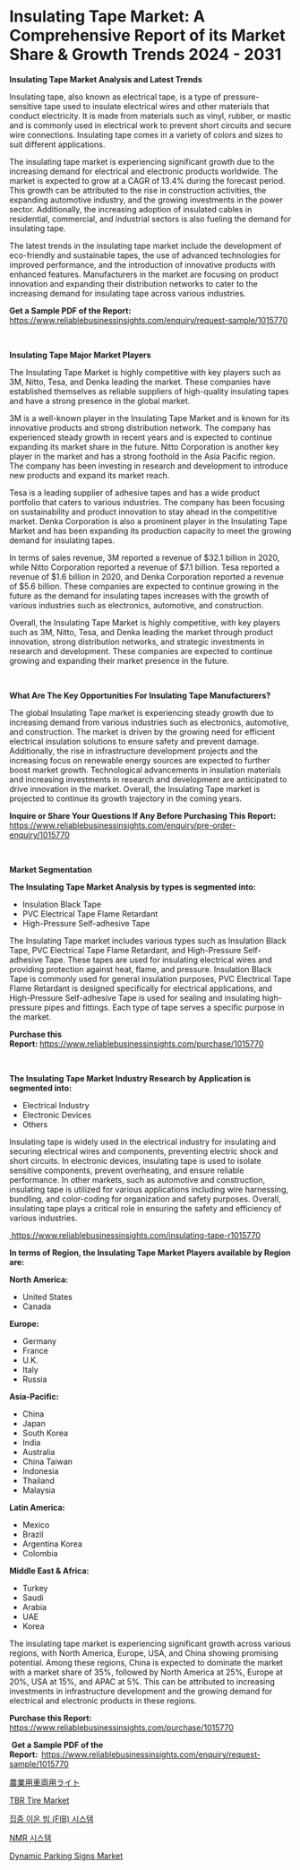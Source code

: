 <p><h1>Insulating Tape Market: A Comprehensive Report of its Market Share & Growth Trends 2024 - 2031</h1></p><p><strong>Insulating Tape Market Analysis and Latest Trends</strong></p>
<p><p>Insulating tape, also known as electrical tape, is a type of pressure-sensitive tape used to insulate electrical wires and other materials that conduct electricity. It is made from materials such as vinyl, rubber, or mastic and is commonly used in electrical work to prevent short circuits and secure wire connections. Insulating tape comes in a variety of colors and sizes to suit different applications.</p><p>The insulating tape market is experiencing significant growth due to the increasing demand for electrical and electronic products worldwide. The market is expected to grow at a CAGR of 13.4% during the forecast period. This growth can be attributed to the rise in construction activities, the expanding automotive industry, and the growing investments in the power sector. Additionally, the increasing adoption of insulated cables in residential, commercial, and industrial sectors is also fueling the demand for insulating tape.</p><p>The latest trends in the insulating tape market include the development of eco-friendly and sustainable tapes, the use of advanced technologies for improved performance, and the introduction of innovative products with enhanced features. Manufacturers in the market are focusing on product innovation and expanding their distribution networks to cater to the increasing demand for insulating tape across various industries.</p></p>
<p><strong>Get a Sample PDF of the Report:&nbsp;</strong> <a href="https://www.reliablebusinessinsights.com/enquiry/request-sample/1015770">https://www.reliablebusinessinsights.com/enquiry/request-sample/1015770</a></p>
<p>&nbsp;</p>
<p><strong>Insulating Tape Major Market Players</strong></p>
<p><p>The Insulating Tape Market is highly competitive with key players such as 3M, Nitto, Tesa, and Denka leading the market. These companies have established themselves as reliable suppliers of high-quality insulating tapes and have a strong presence in the global market.</p><p>3M is a well-known player in the Insulating Tape Market and is known for its innovative products and strong distribution network. The company has experienced steady growth in recent years and is expected to continue expanding its market share in the future. Nitto Corporation is another key player in the market and has a strong foothold in the Asia Pacific region. The company has been investing in research and development to introduce new products and expand its market reach.</p><p>Tesa is a leading supplier of adhesive tapes and has a wide product portfolio that caters to various industries. The company has been focusing on sustainability and product innovation to stay ahead in the competitive market. Denka Corporation is also a prominent player in the Insulating Tape Market and has been expanding its production capacity to meet the growing demand for insulating tapes.</p><p>In terms of sales revenue, 3M reported a revenue of $32.1 billion in 2020, while Nitto Corporation reported a revenue of $7.1 billion. Tesa reported a revenue of $1.6 billion in 2020, and Denka Corporation reported a revenue of $5.6 billion. These companies are expected to continue growing in the future as the demand for insulating tapes increases with the growth of various industries such as electronics, automotive, and construction.</p><p>Overall, the Insulating Tape Market is highly competitive, with key players such as 3M, Nitto, Tesa, and Denka leading the market through product innovation, strong distribution networks, and strategic investments in research and development. These companies are expected to continue growing and expanding their market presence in the future.</p></p>
<p>&nbsp;</p>
<p><strong>What Are The Key Opportunities For Insulating Tape Manufacturers?</strong></p>
<p><p>The global Insulating Tape market is experiencing steady growth due to increasing demand from various industries such as electronics, automotive, and construction. The market is driven by the growing need for efficient electrical insulation solutions to ensure safety and prevent damage. Additionally, the rise in infrastructure development projects and the increasing focus on renewable energy sources are expected to further boost market growth. Technological advancements in insulation materials and increasing investments in research and development are anticipated to drive innovation in the market. Overall, the Insulating Tape market is projected to continue its growth trajectory in the coming years.</p></p>
<p><strong>Inquire or Share Your Questions If Any Before Purchasing This Report:</strong> <a href="https://www.reliablebusinessinsights.com/enquiry/pre-order-enquiry/1015770">https://www.reliablebusinessinsights.com/enquiry/pre-order-enquiry/1015770</a></p>
<p>&nbsp;</p>
<p><strong>Market Segmentation</strong></p>
<p><strong>The Insulating Tape Market Analysis by types is segmented into:</strong></p>
<p><ul><li>Insulation Black Tape</li><li>PVC Electrical Tape Flame Retardant</li><li>High-Pressure Self-adhesive Tape</li></ul></p>
<p><p>The Insulating Tape market includes various types such as Insulation Black Tape, PVC Electrical Tape Flame Retardant, and High-Pressure Self-adhesive Tape. These tapes are used for insulating electrical wires and providing protection against heat, flame, and pressure. Insulation Black Tape is commonly used for general insulation purposes, PVC Electrical Tape Flame Retardant is designed specifically for electrical applications, and High-Pressure Self-adhesive Tape is used for sealing and insulating high-pressure pipes and fittings. Each type of tape serves a specific purpose in the market.</p></p>
<p><strong>Purchase this Report:&nbsp;</strong><a href="https://www.reliablebusinessinsights.com/purchase/1015770">https://www.reliablebusinessinsights.com/purchase/1015770</a></p>
<p>&nbsp;</p>
<p><strong>The Insulating Tape Market Industry Research by Application is segmented into:</strong></p>
<p><ul><li>Electrical Industry</li><li>Electronic Devices</li><li>Others</li></ul></p>
<p><p>Insulating tape is widely used in the electrical industry for insulating and securing electrical wires and components, preventing electric shock and short circuits. In electronic devices, insulating tape is used to isolate sensitive components, prevent overheating, and ensure reliable performance. In other markets, such as automotive and construction, insulating tape is utilized for various applications including wire harnessing, bundling, and color-coding for organization and safety purposes. Overall, insulating tape plays a critical role in ensuring the safety and efficiency of various industries.</p></p>
<p><a href="https://www.reliablebusinessinsights.com/insulating-tape-r1015770">&nbsp;https://www.reliablebusinessinsights.com/insulating-tape-r1015770</a></p>
<p><strong>In terms of Region, the Insulating Tape Market Players available by Region are:</strong></p>
<p>
    <p> <strong> North America: </strong>
        <ul>
            <li>United States</li>
            <li>Canada</li>
        </ul>
        </p> 
    <p> <strong> Europe: </strong>
        <ul>
            <li>Germany</li>
            <li>France</li>
            <li>U.K.</li>
            <li>Italy</li>
            <li>Russia</li>
        </ul>
        </p> 
    <p> <strong> Asia-Pacific: </strong>
        <ul>
            <li>China</li>
            <li>Japan</li>
            <li>South Korea</li>
            <li>India</li>
            <li>Australia</li>
            <li>China Taiwan</li>
            <li>Indonesia</li>
            <li>Thailand</li>
            <li>Malaysia</li>
        </ul>
        </p> 
    <p> <strong> Latin America: </strong>
        <ul>
            <li>Mexico</li>
            <li>Brazil</li>
            <li>Argentina Korea</li>
            <li>Colombia</li>
        </ul>
        </p> 
    <p> <strong> Middle East & Africa: </strong>
        <ul>
            <li>Turkey</li>
            <li>Saudi</li>
            <li>Arabia</li>
            <li>UAE</li>
            <li>Korea</li>
        </ul>
    </p>
    </p>
<p><p>The insulating tape market is experiencing significant growth across various regions, with North America, Europe, USA, and China showing promising potential. Among these regions, China is expected to dominate the market with a market share of 35%, followed by North America at 25%, Europe at 20%, USA at 15%, and APAC at 5%. This can be attributed to increasing investments in infrastructure development and the growing demand for electrical and electronic products in these regions.</p></p>
<p><strong>Purchase this Report: </strong><a href="https://www.reliablebusinessinsights.com/purchase/1015770">https://www.reliablebusinessinsights.com/purchase/1015770</a></p>
<p>&nbsp;<strong>Get a Sample PDF of the Report:&nbsp;&nbsp;</strong><a href="https://www.reliablebusinessinsights.com/enquiry/request-sample/1015770">https://www.reliablebusinessinsights.com/enquiry/request-sample/1015770</a></p>
<p><strong></strong></p>
<p><p><a href="https://github.com/DeonBoer2023/Market-Research-Report-List-1/blob/main/3694309128706.md">農業用車両用ライト</a></p><p><a href="https://github.com/nicoletavirag/Market-Research-Report-List-3/blob/main/tbr-tire-market.md">TBR Tire Market</a></p><p><a href="https://github.com/bossladyaries0/Market-Research-Report-List-1/blob/main/2964139116094.md">집중 이온 빔 (FIB) 시스템</a></p><p><a href="https://github.com/DavidCarter19662022/Market-Research-Report-List-1/blob/main/5857770116095.md">NMR 시스템</a></p><p><a href="https://github.com/mauripalmi/Market-Research-Report-List-3/blob/main/dynamic-parking-signs-market.md">Dynamic Parking Signs Market</a></p></p>